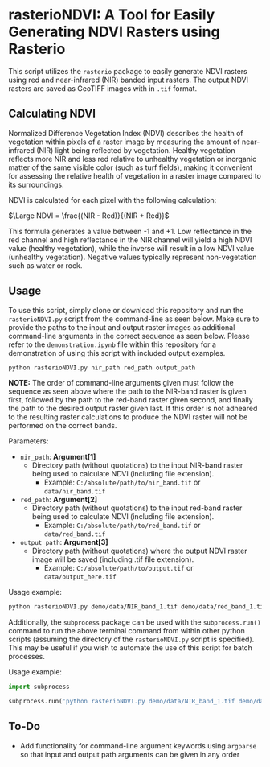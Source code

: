 # rasterioNDVI: A Tool for Easily Generating NDVI Rasters using Rasterio

This script utilizes the `rasterio` package to easily generate NDVI rasters using red and near-infrared (NIR) banded input rasters. The output NDVI rasters are saved as GeoTIFF images with in `.tif` format.

## Calculating NDVI
Normalized Difference Vegetation Index (NDVI) describes the health of vegetation within pixels of a raster image by measuring the amount of near-infrared (NIR) light being reflected by vegetation. Healthy vegetation reflects more NIR and less red relative to unhealthy vegetation or inorganic matter of the same visible color (such as turf fields), making it convenient for assessing the relative health of vegetation in a raster image compared to its surroundings.

NDVI is calculated for each pixel with the following calculation:

$\Large NDVI = \frac{(NIR - Red)}{(NIR + Red)}$

This formula generates a value between -1 and +1. Low reflectance in the red channel and high reflectance in the NIR channel will yield a high NDVI value (healthy vegetation), while the inverse will result in a low NDVI value (unhealthy vegetation). Negative values typically represent non-vegetation such as water or rock.

## Usage
To use this script, simply clone or download this repository and run the `rasterioNDVI.py` script from the command-line as seen below. Make sure to provide the paths to the input and output raster images as additional command-line arguments in the correct sequence as seen below. Please refer to the `demonstration.ipynb` file within this repository for a demonstration of using this script with included output examples.

```Bash
python rasterioNDVI.py nir_path red_path output_path
```

**NOTE:** The order of command-line arguments given must follow the sequence as seen above where the path to the NIR-band raster is given first, followed by the path to the red-band raster given second, and finally the path to the desired output raster given last. If this order is not adheared to the resulting raster calculations to produce the NDVI raster will not be performed on the correct bands.

Parameters:
- `nir_path`: **Argument[1]**
    - Directory path (without quotations) to the input NIR-band raster being used to calculate NDVI (including file extension).
        - Example: `C:/absolute/path/to/nir_band.tif` or `data/nir_band.tif`
- `red_path`: **Argument[2]**
    - Directory path (without quotations) to the input red-band raster being used to calculate NDVI (including file extension).
        - Example: `C:/absolute/path/to/red_band.tif` or `data/red_band.tif`
- `output_path`: **Argument[3]**
    - Directory path (without quotations) where the output NDVI raster image will be saved (including .tif file extension).
        - Example: `C:/absolute/path/to/output.tif` or `data/output_here.tif`

Usage example:
```Bash
python rasterioNDVI.py demo/data/NIR_band_1.tif demo/data/red_band_1.tif demo/data/ndvi_1.tif
```

Additionally, the `subprocess` package can be used with the `subprocess.run()` command to run the above terminal command from within other python scripts (assuming the directory of the `rasterioNDVI.py` script is specified). This may be useful if you wish to automate the use of this script for batch processes.

Usage example:
```python
import subprocess

subprocess.run('python rasterioNDVI.py demo/data/NIR_band_1.tif demo/data/red_band_1.tif demo/data/ndvi_1.tif')
```

## To-Do
- Add functionality for command-line argument keywords using `argparse` so that input and output path arguments can be given in any order
